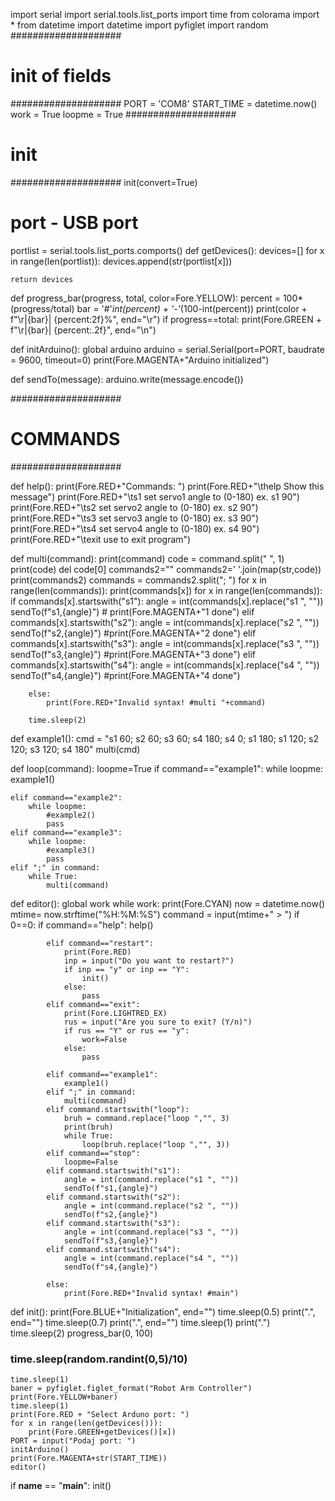 import serial
import serial.tools.list_ports
import time
from colorama import *
from datetime import datetime
import pyfiglet
import random
####################
# init of fields   #
####################
PORT = 'COM8'
START_TIME = datetime.now()
work = True
loopme = True
####################
#       init      #
####################
init(convert=True)

# port - USB port
portlist = serial.tools.list_ports.comports()
def getDevices():
    devices=[]
    for x in range(len(portlist)):
        devices.append(str(portlist[x]))

    return devices

def progress_bar(progress, total, color=Fore.YELLOW):
    percent = 100*(progress/total)
    bar = '#'*int(percent) + '-'*(100-int(percent))
    print(color + f"\r|{bar}| {percent:2f}%", end="\r")
    if progress==total:
        print(Fore.GREEN + f"\r|{bar}| {percent:.2f}", end="\n")

def initArduino():
    global arduino
    arduino = serial.Serial(port=PORT, baudrate = 9600, timeout=0)
    print(Fore.MAGENTA+"Arduino initialized")

def sendTo(message):
    arduino.write(message.encode())

####################
#    COMMANDS      #
####################

def help():
    print(Fore.RED+"Commands: ")
    print(Fore.RED+"\thelp                    Show this message")
    print(Fore.RED+"\ts1 <angle>              set servo1 angle to <angle argument> (0-180) ex. s1 90")
    print(Fore.RED+"\ts2 <angle>              set servo2 angle to <angle argument> (0-180) ex. s2 90")
    print(Fore.RED+"\ts3 <angle>              set servo3 angle to <angle argument> (0-180) ex. s3 90")
    print(Fore.RED+"\ts4 <angle>              set servo4 angle to <angle argument> (0-180) ex. s4 90")
    print(Fore.RED+"\texit                    use to exit program")

def multi(command):
    print(command)
    code = command.split(" ", 1)
    print(code)
    del code[0]
    commands2=""
    commands2=' '.join(map(str,code))
    print(commands2)
    commands = commands2.split("; ")
    for x in range(len(commands)):
        print(commands[x])
    for x in range(len(commands)):
        if commands[x].startswith("s1"):
            angle = int(commands[x].replace("s1 ", ""))
            sendTo(f"s1,{angle}")
           # print(Fore.MAGENTA+"1 done")
        elif commands[x].startswith("s2"):
            angle = int(commands[x].replace("s2 ", ""))
            sendTo(f"s2,{angle}")
            #print(Fore.MAGENTA+"2 done")
        elif commands[x].startswith("s3"):
            angle = int(commands[x].replace("s3 ", ""))
            sendTo(f"s3,{angle}")
            #print(Fore.MAGENTA+"3 done")
        elif commands[x].startswith("s4"):
            angle = int(commands[x].replace("s4 ", ""))
            sendTo(f"s4,{angle}")
            #print(Fore.MAGENTA+"4 done")
            
        else:
            print(Fore.RED+"Invalid syntax! #multi "+command)
        
        time.sleep(2)

def example1():
    cmd = "s1 60; s2 60; s3 60; s4 180; s4 0; s1 180; s1 120; s2 120; s3 120; s4 180"
    multi(cmd)

def loop(command):
    loopme=True
    if command=="example1":
        while loopme:
            example1()
            
    elif command=="example2":
        while loopme:
            #example2()
            pass
    elif command=="example3":
        while loopme:
            #example3()
            pass
    elif ";" in command:
        while True:
            multi(command)

def editor():
    global work
    while work:
        print(Fore.CYAN)
        now = datetime.now()
        mtime= now.strftime("%H:%M:%S")
        command = input(mtime+" > ")
        if 0==0:
            if command=="help":
                help()

            elif command=="restart":
                print(Fore.RED)
                inp = input("Do you want to restart?")
                if inp == "y" or inp == "Y":
                    init()
                else:
                    pass
            elif command=="exit":
                print(Fore.LIGHTRED_EX)
                rus = input("Are you sure to exit? (Y/n)")
                if rus == "Y" or rus == "y":
                    work=False
                else:
                    pass

            elif command=="example1":
                example1()
            elif ";" in command:
                multi(command)
            elif command.startswith("loop"):
                bruh = command.replace("loop ","", 3)
                print(bruh)
                while True:
                    loop(bruh.replace("loop ","", 3))
            elif command=="stop":
                loopme=False
            elif command.startswith("s1"):
                angle = int(command.replace("s1 ", ""))
                sendTo(f"s1,{angle}")
            elif command.startswith("s2"):
                angle = int(command.replace("s2 ", ""))
                sendTo(f"s2,{angle}")
            elif command.startswith("s3"):
                angle = int(command.replace("s3 ", ""))
                sendTo(f"s3,{angle}")
            elif command.startswith("s4"):
                angle = int(command.replace("s4 ", ""))
                sendTo(f"s4,{angle}")
            
            else:
                print(Fore.RED+"Invalid syntax! #main")



def init():
    print(Fore.BLUE+"Initialization", end="")
    time.sleep(0.5)
    print(".", end="")
    time.sleep(0.7)
    print(".", end="")
    time.sleep(1)
    print(".")
    time.sleep(2)
    progress_bar(0, 100)
   ###    time.sleep(random.randint(0,5)/10)
    time.sleep(1)
    baner = pyfiglet.figlet_format("Robot Arm Controller")
    print(Fore.YELLOW+baner)
    time.sleep(1)
    print(Fore.RED + "Select Arduno port: ")
    for x in range(len(getDevices())):
        print(Fore.GREEN+getDevices()[x])
    PORT = input("Podaj port: ")
    initArduino()
    print(Fore.MAGENTA+str(START_TIME))
    editor()
    

if __name__ == "__main__":
    init()


